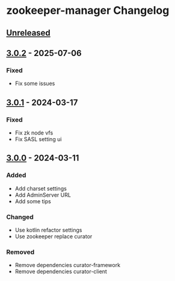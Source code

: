 <!-- Keep a Changelog guide -> https://keepachangelog.com -->

# zookeeper-manager Changelog

## [Unreleased]

## [3.0.2] - 2025-07-06

### Fixed

- Fix some issues

## [3.0.1] - 2024-03-17

### Fixed

- Fix zk node vfs
- Fix SASL setting ui

## [3.0.0] - 2024-03-11

### Added

- Add charset settings
- Add AdminServer URL
- Add some tips

### Changed

- Use kotlin refactor settings
- Use zookeeper replace curator

### Removed

- Remove dependencies curator-framework
- Remove dependencies curator-client


[Unreleased]: https://github.com/fobgochod/zookeeper-manager/compare/v3.0.2...HEAD
[3.0.2]: https://github.com/fobgochod/zookeeper-manager/compare/v3.0.1...v3.0.2
[3.0.1]: https://github.com/fobgochod/zookeeper-manager/compare/v3.0.0...v3.0.1
[3.0.0]: https://github.com/fobgochod/zookeeper-manager/commits/v3.0.0
